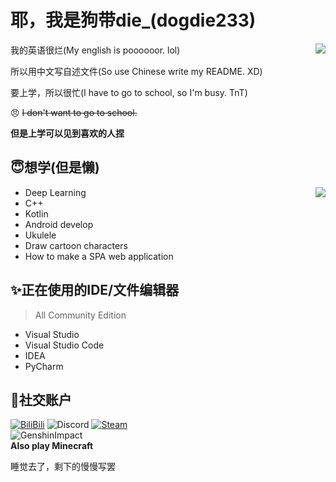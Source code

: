 # 耶，我是狗带die_(dogdie233)

<img align="right" src="https://github-readme-stats.vercel.app/api?username=dogdie233&show_icons=true">

我的英语很烂(My english is poooooor. lol)

所以用中文写自述文件(So use Chinese write my README. XD)

要上学，所以很忙(I have to go to school, so I'm busy. TnT)

😠 ~~I don't want to go to school.~~

__但是上学可以见到喜欢的人捏__

## 😇想学(但是懒)

<img align="right" src="https://github-readme-stats.vercel.app/api/top-langs?username=dogdie233&layout=compact">

- Deep Learning
- C++
- Kotlin
- Android develop
- Ukulele
- Draw cartoon characters
- How to make a SPA web application

## ✨正在使用的IDE/文件编辑器

> All Community Edition

- Visual Studio
- Visual Studio Code
- IDEA
- PyCharm

## 💬社交账户
[![BiliBili](https://img.shields.io/badge/-dogdie233-00a1d6?style=flat-square&logo=bilibili&logoColor=fff)](https://space.bilibili.com/41589917) ![Discord](https://img.shields.io/badge/-dogdie233%20%232595-404EED?style=flat-square&logo=discord&logoColor=white&labelColor=404EED) [![Steam](https://img.shields.io/badge/-dogdie666-000000?style=flat-square&logo=steam&logoColor=white&labelColor=000000)](https://steamcommunity.com/id/dogdie666)  
![GenshinImpact](https://genshin-card.getloli.com/6/162633972.png)  
__Also play Minecraft__

睡觉去了，剩下的慢慢写罢
